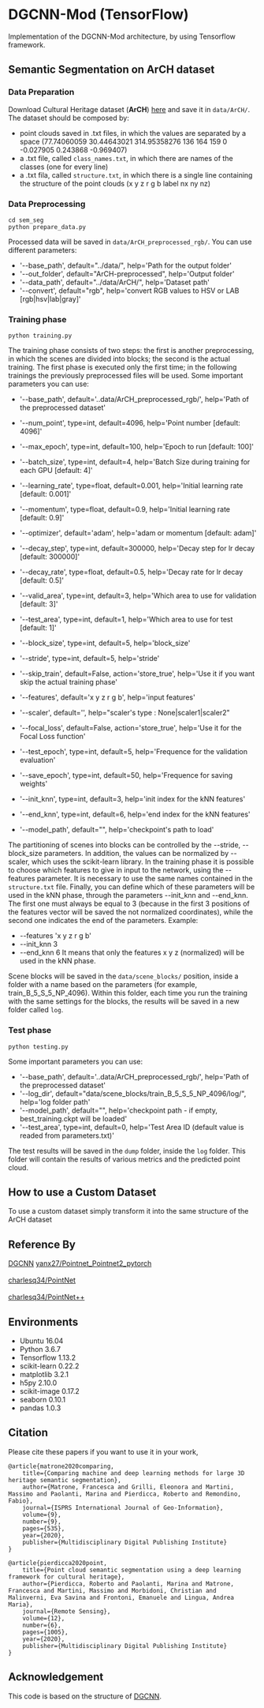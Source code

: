 # DGCNN-Mod (TensorFlow)
Implementation of the DGCNN-Mod architecture, by using Tensorflow framework.

## Semantic Segmentation on ArCH dataset
### Data Preparation  
Download Cultural Heritage dataset (**ArCH**) [here](http://archdataset.polito.it/)  and save it in `data/ArCH/`.  
The dataset should be composed by:
- point clouds saved in .txt files, in which the values are separated by a space (77.74060059 30.44643021 314.95358276 136 164 159 0 -0.027905 0.243868 -0.969407)
- a .txt file, called `class_names.txt`, in which there are names of the classes (one for every line)
- a .txt fila, called `structure.txt`, in which there is a single line containing the structure of the point clouds (x y z r g b label nx ny nz)
### Data Preprocessing  
```  
cd sem_seg  
python prepare_data.py  
```  
Processed data will be saved in `data/ArCH_preprocessed_rgb/`.  You can use different parameters:
- '--base_path', default="../data/", help='Path for the output folder'
- '--out_folder', default="ArCH-preprocessed", help='Output folder'
- '--data_path', default="../data/ArCH/", help='Dataset path'
- '--convert', default="rgb", help='convert RGB values to HSV or LAB [rgb|hsv|lab|gray]'

### Training phase
```  
python training.py 
```  
The training phase consists of two steps: the first is another preprocessing, in which the scenes are divided into blocks; the second is the actual training. 
The first phase is executed only the first time; in the following trainings the previously preprocessed files will be used.
Some important parameters you can use:
- '--base_path', default='..data/ArCH_preprocessed_rgb/', help='Path of the preprocessed dataset'
- '--num_point', type=int, default=4096, help='Point number [default: 4096]'
- '--max_epoch', type=int, default=100, help='Epoch to run [default: 100]'
- '--batch_size', type=int, default=4, help='Batch Size during training for each GPU [default: 4]'
- '--learning_rate', type=float, default=0.001, help='Initial learning rate [default: 0.001]'
- '--momentum', type=float, default=0.9, help='Initial learning rate [default: 0.9]'
- '--optimizer', default='adam', help='adam or momentum [default: adam]'
- '--decay_step', type=int, default=300000, help='Decay step for lr decay [default: 300000]'
- '--decay_rate', type=float, default=0.5, help='Decay rate for lr decay [default: 0.5]'
  
- '--valid_area', type=int, default=3, help='Which area to use for validation [default: 3]'
- '--test_area', type=int, default=1, help='Which area to use for test [default: 1]'
- '--block_size', type=int, default=5, help='block_size'
- '--stride', type=int, default=5, help='stride'
- '--skip_train', default=False, action='store_true', help='Use it if you want skip the actual training phase'
- '--features', default='x y z r g b', help='input features'
- '--scaler', default='', help="scaler's type : None|scaler1|scaler2"
- '--focal_loss', default=False, action='store_true', help='Use it for the Focal Loss function'

- '--test_epoch', type=int, default=5, help='Frequence for the validation evaluation'
- '--save_epoch', type=int, default=50, help='Frequence for saving weights'
- '--init_knn', type=int, default=3, help='init index for the kNN features'
- '--end_knn', type=int, default=6, help='end index for the kNN features'

- '--model_path', default="", help='checkpoint's path to load'

The partitioning of scenes into blocks can be controlled by the --stride, --block_size parameters. In addition, the values can be normalized by --scaler, which uses the scikit-learn library.
In the training phase it is possible to choose which features to give in input to the network, using the --features parameter. It is necessary to use the same names contained in the `structure.txt` file.
Finally, you can define which of these parameters will be used in the kNN phase, through the parameters --init_knn and --end_knn. The first one must always be equal to 3 (because in the first 3 positions of the features vector will be saved the not normalized coordinates), while the second one indicates the end of the parameters. Example:
- --features 'x y z r g b'
- --init_knn 3
- --end_knn 6
It means that only the features x y z (normalized) will be used in the kNN phase.
  
Scene blocks will be saved in the `data/scene_blocks/` position, inside a folder with a name based on the parameters (for example, train_B_5_S_5_NP_4096). 
Within this folder, each time you run the training with the same settings for the blocks, the results will be saved in a new folder called `log`.

### Test phase
```  
python testing.py 
```  
Some important parameters you can use:
- '--base_path', default='..data/ArCH_preprocessed_rgb/', help='Path of the preprocessed dataset'
- '--log_dir', default="data/scene_blocks/train_B_5_S_5_NP_4096/log/", help='log folder path'
- '--model_path', default="", help='checkpoint path - if empty, best_training.ckpt will be loaded'
- '--test_area', type=int, default=0, help='Test Area ID (default value is readed from parameters.txt)'

The test results will be saved in the `dump` folder, inside the `log` folder. This folder will contain the results of various metrics and the predicted point cloud.


##  How to use a Custom Dataset
To use a custom dataset simply transform it into the same structure of the ArCH dataset
  
## Reference By 
[DGCNN](https://github.com/WangYueFt/dgcnn)
[yanx27/Pointnet_Pointnet2_pytorch](https://github.com/yanx27/Pointnet_Pointnet2_pytorch) <br>  
[charlesq34/PointNet](https://github.com/charlesq34/pointnet) <br>  
[charlesq34/PointNet++](https://github.com/charlesq34/pointnet2)  
  
## Environments  
- Ubuntu 16.04  
- Python 3.6.7  
- Tensorflow 1.13.2
- scikit-learn 0.22.2
- matplotlib 3.2.1
- h5py 2.10.0
- scikit-image 0.17.2
- seaborn 0.10.1
- pandas 1.0.3

## Citation
Please cite these papers if you want to use it in your work,

	@article{matrone2020comparing,
  		title={Comparing machine and deep learning methods for large 3D heritage semantic segmentation},
  		author={Matrone, Francesca and Grilli, Eleonora and Martini, Massimo and Paolanti, Marina and Pierdicca, Roberto and Remondino, Fabio},
  		journal={ISPRS International Journal of Geo-Information},
		volume={9},
	  	number={9},
	  	pages={535},
	  	year={2020},
	  	publisher={Multidisciplinary Digital Publishing Institute}
	}

	@article{pierdicca2020point,
	  	title={Point cloud semantic segmentation using a deep learning framework for cultural heritage},
	  	author={Pierdicca, Roberto and Paolanti, Marina and Matrone, Francesca and Martini, Massimo and Morbidoni, Christian and Malinverni, Eva Savina and Frontoni, Emanuele and Lingua, Andrea Maria},
	  	journal={Remote Sensing},
	  	volume={12},
	  	number={6},
	  	pages={1005},
	  	year={2020},
	  	publisher={Multidisciplinary Digital Publishing Institute}
	}


## Acknowledgement
This code is based on the structure of [DGCNN](https://github.com/WangYueFt/dgcnn).
